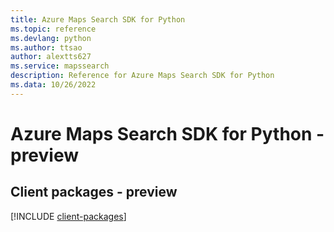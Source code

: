 ```yaml
---
title: Azure Maps Search SDK for Python
ms.topic: reference
ms.devlang: python
ms.author: ttsao
author: alextts627
ms.service: mapssearch
description: Reference for Azure Maps Search SDK for Python
ms.data: 10/26/2022
---
```

# Azure Maps Search SDK for Python - preview

## Client packages - preview
[!INCLUDE [client-packages](maps-search-client-index.md)]